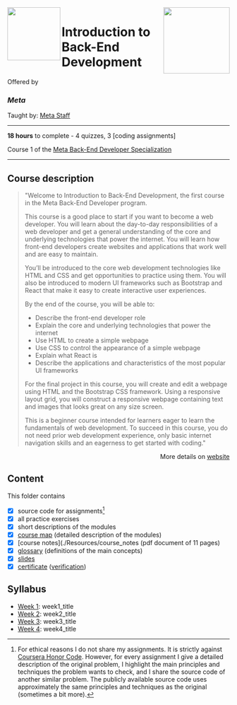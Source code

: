 <a href="https://www.coursera.org/learn/introduction-to-back-end-development">
  <img src="/img/Introduction_to_Back-End_Development_logo.avif" width="150" align="right">
</a>

<img src="https://brandlogos.net/wp-content/uploads/2021/10/Meta-logo.svg" width="120" height="120" align="left">

# Introduction to Back-End Development

Offered by 
### *Meta*

Taught by: [Meta Staff](https://www.coursera.org/instructor/~30575670)

---

**18 hours** to complete - 4 quizzes, 3 [coding assignments]

Course 1 of the [Meta Back-End Developer Specialization](../) 

---

## Course description

>"Welcome to Introduction to Back-End Development, the first course in the Meta Back-End Developer program.  
>
>This course is a good place to start if you want to become a web developer. You will learn about the day-to-day responsibilities of a web developer and get a general understanding of the core and underlying technologies that power the internet. You will learn how front-end developers create websites and applications that work well and are easy to maintain. 
>
>You’ll be introduced to the core web development technologies like HTML and CSS and get opportunities to practice using them. You will also be introduced to modern UI frameworks such as Bootstrap and React that make it easy to create interactive user experiences. 
>
>By the end of the course, you will be able to: 
>- Describe the front-end developer role 
>- Explain the core and underlying technologies that power the internet 
>- Use HTML to create a simple webpage 
>- Use CSS to control the appearance of a simple webpage 
>- Explain what React is 
>- Describe the applications and characteristics of the most popular UI frameworks 
>
>For the final project in this course, you will create and edit a webpage using HTML and the Bootstrap CSS framework. Using a responsive layout grid, you will construct a responsive webpage containing text and images that looks great on any size screen. 
>
>This is a beginner course intended for learners eager to learn the fundamentals of web development. To succeed in this course, you do not need prior web development experience, only basic internet navigation skills and an eagerness to get started with coding."

<p align="right">More details on <a href="https://www.coursera.org/learn/introduction-to-back-end-development">website</a></p>

## Content
This folder contains 
- [x] source code for assignments[^1]
- [x] all practice exercises
- [x] short descriptions of the modules 
- [x] [course map](./Resources/course_map) (detailed description of the modules)
- [x] [course notes](./Resources/course_notes (pdf document of 11 pages)
- [x] [glossary](./Resources/glossary) (definitions of the main concepts)
- [x] [slides](./Slides) 
- [x] [certificate](./Certificate/certificate.pdf) ([verification](certificate_link))

## Syllabus
- [Week 1](./Week%201): week1_title
- [Week 2](./Week%202): week2_title
- [Week 3](./Week%203): week3_title
- [Week 4](./Week%204): week4_title

[^1]: For ethical reasons I do not share my assignments. It is strictly against [Coursera Honor Code](https://www.coursera.support/s/article/209818863-Coursera-Honor-Code?language=en_US). However, for every assignment I give a detailed description of the original problem, I highlight the main principles and techniques the problem wants to check, and I share the source code of another similar problem. The publicly available source code uses approximately the same principles and techniques as the original (sometimes a bit more). 
